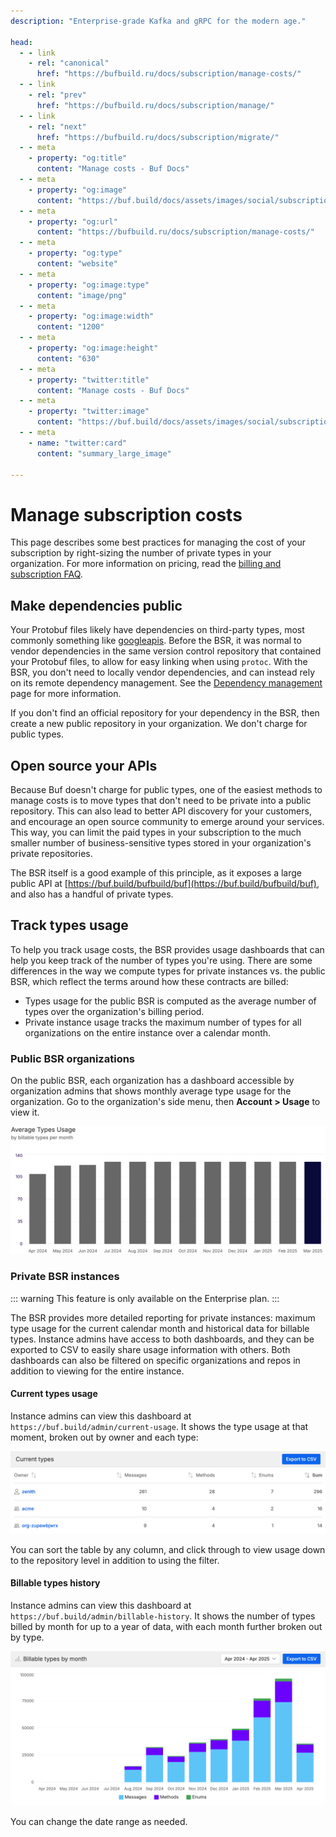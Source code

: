 ```yaml
---
description: "Enterprise-grade Kafka and gRPC for the modern age."

head:
  - - link
    - rel: "canonical"
      href: "https://bufbuild.ru/docs/subscription/manage-costs/"
  - - link
    - rel: "prev"
      href: "https://bufbuild.ru/docs/subscription/manage/"
  - - link
    - rel: "next"
      href: "https://bufbuild.ru/docs/subscription/migrate/"
  - - meta
    - property: "og:title"
      content: "Manage costs - Buf Docs"
  - - meta
    - property: "og:image"
      content: "https://buf.build/docs/assets/images/social/subscription/manage-costs.png"
  - - meta
    - property: "og:url"
      content: "https://bufbuild.ru/docs/subscription/manage-costs/"
  - - meta
    - property: "og:type"
      content: "website"
  - - meta
    - property: "og:image:type"
      content: "image/png"
  - - meta
    - property: "og:image:width"
      content: "1200"
  - - meta
    - property: "og:image:height"
      content: "630"
  - - meta
    - property: "twitter:title"
      content: "Manage costs - Buf Docs"
  - - meta
    - property: "twitter:image"
      content: "https://buf.build/docs/assets/images/social/subscription/manage-costs.png"
  - - meta
    - name: "twitter:card"
      content: "summary_large_image"

---
```


# Manage subscription costs

This page describes some best practices for managing the cost of your subscription by right-sizing the number of private types in your organization. For more information on pricing, read the [billing and subscription FAQ](../faq/).

## Make dependencies public

Your Protobuf files likely have dependencies on third-party types, most commonly something like [googleapis](https://buf.build/googleapis/googleapis). Before the BSR, it was normal to vendor dependencies in the same version control repository that contained your Protobuf files, to allow for easy linking when using `protoc`. With the BSR, you don't need to locally vendor dependencies, and can instead rely on its remote dependency management. See the [Dependency management](../../bsr/module/dependency-management/) page for more information.

If you don't find an official repository for your dependency in the BSR, then create a new public repository in your organization. We don't charge for public types.

## Open source your APIs

Because Buf doesn't charge for public types, one of the easiest methods to manage costs is to move types that don't need to be private into a public repository. This can also lead to better API discovery for your customers, and encourage an open source community to emerge around your services. This way, you can limit the paid types in your subscription to the much smaller number of business-sensitive types stored in your organization's private repositories.

The BSR itself is a good example of this principle, as it exposes a large public API at [https://buf.build/bufbuild/buf](https://buf.build/bufbuild/buf), and also has a handful of private types.

## Track types usage

To help you track usage costs, the BSR provides usage dashboards that can help you keep track of the number of types you're using. There are some differences in the way we compute types for private instances vs. the public BSR, which reflect the terms around how these contracts are billed:

- Types usage for the public BSR is computed as the average number of types over the organization's billing period.
- Private instance usage tracks the maximum number of types for all organizations on the entire instance over a calendar month.

### Public BSR organizations

On the public BSR, each organization has a dashboard accessible by organization admins that shows monthly average type usage for the organization. Go to the organization's side menu, then **Account > Usage** to view it.

![Example dashboard](../../images/bsr/types-usage-public.png)

### Private BSR instances

::: warning
This feature is only available on the Enterprise plan.
:::

The BSR provides more detailed reporting for private instances: maximum type usage for the current calendar month and historical data for billable types. Instance admins have access to both dashboards, and they can be exported to CSV to easily share usage information with others. Both dashboards can also be filtered on specific organizations and repos in addition to viewing for the entire instance.

#### Current types usage

Instance admins can view this dashboard at `https://buf.build/admin/current-usage`. It shows the type usage at that moment, broken out by owner and each type:

![Example dashboard](../../images/bsr/types-usage-private-current.png)

You can sort the table by any column, and click through to view usage down to the repository level in addition to using the filter.

#### Billable types history

Instance admins can view this dashboard at `https://buf.build/admin/billable-history`. It shows the number of types billed by month for up to a year of data, with each month further broken out by type.

![Example dashboard](../../images/bsr/types-usage-private-history.png)

You can change the date range as needed.
